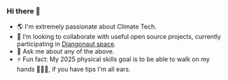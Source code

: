 ### Hi there 👋

- 🌎 I'm extremely passionate about Climate Tech.
- 👯 I’m looking to collaborate with useful open source projects, currently participating in [Djangonaut space](https://djangonaut.space/). 
- 💬 Ask me about any of the above.
- ⚡ Fun fact: My 2025 physical skills goal is to be able to walk on my hands 🤸🏻‍♀️, if you have tips I'm all ears.
